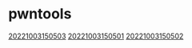 # pwntools
[20221003150503](/zet/20221003150503/README.md)
[20221003150501](/zet/20221003150501/README.md)
[20221003150502](/zet/20221003150502/README.md)

